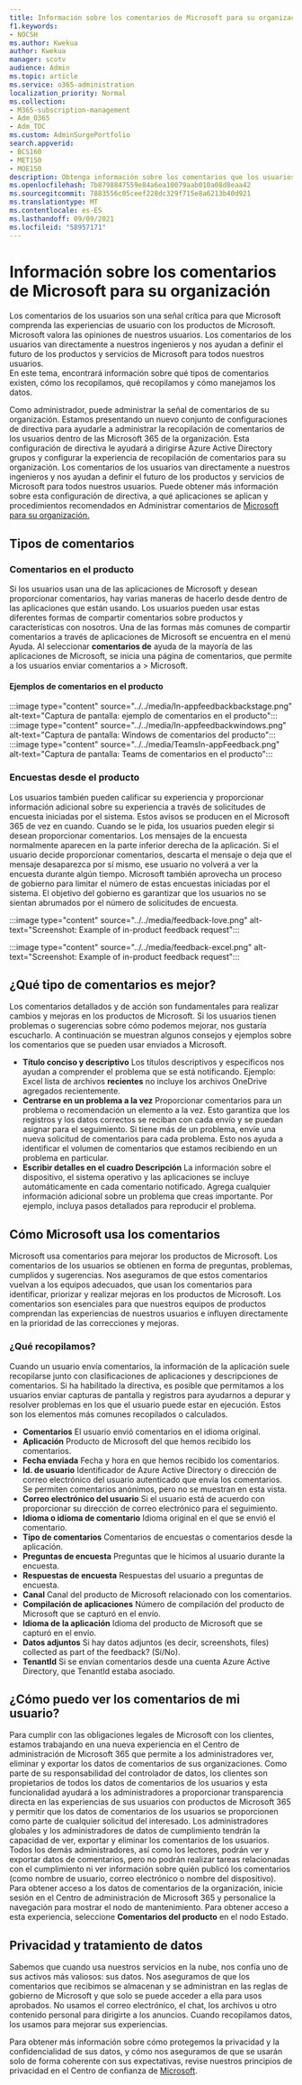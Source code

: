 ```yaml
---
title: Información sobre los comentarios de Microsoft para su organización
f1.keywords:
- NOCSH
ms.author: Kwekua
author: Kwekua
manager: scotv
audience: Admin
ms.topic: article
ms.service: o365-administration
localization_priority: Normal
ms.collection:
- M365-subscription-management
- Adm_O365
- Adm_TOC
ms.custom: AdminSurgePortfolio
search.appverid:
- BCS160
- MET150
- MOE150
description: Obtenga información sobre los comentarios que los usuarios pueden enviar a Microsoft sobre los productos de Microsoft.
ms.openlocfilehash: 7b8798847559e84a6ea10079aab010a08d8eaa42
ms.sourcegitcommit: 7883556c05ceef228dc329f715e8a6213b40d921
ms.translationtype: MT
ms.contentlocale: es-ES
ms.lasthandoff: 09/09/2021
ms.locfileid: "58957171"
---
```

# <a name="learn-about-microsoft-feedback-for-your-organization"></a>Información sobre los comentarios de Microsoft para su organización

Los comentarios de los usuarios son una señal crítica para que Microsoft comprenda las experiencias de usuario con los productos de Microsoft. Microsoft valora las opiniones de nuestros usuarios. Los comentarios de los usuarios van directamente a nuestros ingenieros y nos ayudan a definir el futuro de los productos y servicios de Microsoft para todos nuestros usuarios.  
En este tema, encontrará información sobre qué tipos de comentarios existen, cómo los recopilamos, qué recopilamos y cómo manejamos los datos.

Como administrador, puede administrar la señal de comentarios de su organización. Estamos presentando un nuevo conjunto de configuraciones de directiva para ayudarle a administrar la recopilación de comentarios de los usuarios dentro de las Microsoft 365 de la organización. Esta configuración de directiva le ayudará a dirigirse Azure Active Directory grupos y configurar la experiencia de recopilación de comentarios para su organización. Los comentarios de los usuarios van directamente a nuestros ingenieros y nos ayudan a definir el futuro de los productos y servicios de Microsoft para todos nuestros usuarios. Puede obtener más información sobre esta configuración de directiva, a qué aplicaciones se aplican y procedimientos recomendados en Administrar comentarios de [Microsoft para su organización.](../manage/manage-feedback-ms-org.md)

## <a name="feedback-types"></a>Tipos de comentarios

### <a name="in-product-feedback"></a>Comentarios en el producto

Si los usuarios usan una de las aplicaciones de Microsoft y desean proporcionar comentarios, hay varias maneras de hacerlo desde dentro de las aplicaciones que están usando. Los usuarios pueden usar estas diferentes formas de compartir comentarios sobre productos y características con nosotros. Una de las formas más comunes de compartir comentarios a través de aplicaciones de Microsoft se encuentra en el menú Ayuda. Al seleccionar **comentarios de** ayuda de la mayoría de las aplicaciones de Microsoft, se inicia una página de comentarios, que permite a los usuarios enviar comentarios a  >   Microsoft.

#### <a name="in-product-feedback-examples"></a>Ejemplos de comentarios en el producto

:::image type="content" source="../../media/In-appfeedbackbackstage.png" alt-text="Captura de pantalla: ejemplo de comentarios en el producto":::
:::image type="content" source="../../media/In-appfeedbackwindows.png" alt-text="Captura de pantalla: Windows de comentarios del producto":::
:::image type="content" source="../../media/TeamsIn-appFeedback.png" alt-text="Captura de pantalla: Teams de comentarios en el producto":::

### <a name="in-product-surveys"></a>Encuestas desde el producto

Los usuarios también pueden calificar su experiencia y proporcionar información adicional sobre su experiencia a través de solicitudes de encuesta iniciadas por el sistema. Estos avisos se producen en el Microsoft 365 de vez en cuando. Cuando se le pida, los usuarios pueden elegir si desean proporcionar comentarios. Los mensajes de la encuesta normalmente aparecen en la parte inferior derecha de la aplicación. Si el usuario decide proporcionar comentarios, descarta el mensaje o deja que el mensaje desaparezca por sí mismo, ese usuario no volverá a ver la encuesta durante algún tiempo. Microsoft también aprovecha un proceso de gobierno para limitar el número de estas encuestas iniciadas por el sistema.  El objetivo del gobierno es garantizar que los usuarios no se sientan abrumados por el número de solicitudes de encuesta.

:::image type="content" source="../../media/feedback-love.png" alt-text="Screenshot: Example of in-product feedback request":::

:::image type="content" source="../../media/feedback-excel.png" alt-text="Screenshot: Example of in-product feedback request":::

## <a name="what-kind-of-feedback-is-best"></a>¿Qué tipo de comentarios es mejor?

Los comentarios detallados y de acción son fundamentales para realizar cambios y mejoras en los productos de Microsoft. Si los usuarios tienen problemas o sugerencias sobre cómo podemos mejorar, nos gustaría escucharlo. A continuación se muestran algunos consejos y ejemplos sobre los comentarios que se pueden usar enviados a Microsoft.

- **Título conciso y descriptivo**   Los títulos descriptivos y específicos nos ayudan a comprender el problema que se está notificando. Ejemplo: Excel lista de archivos **recientes** no incluye los archivos OneDrive agregados recientemente.
- **Centrarse en un problema a la vez**   Proporcionar comentarios para un problema o recomendación un elemento a la vez. Esto garantiza que los registros y los datos correctos se reciban con cada envío y se puedan asignar para el seguimiento. Si tiene más de un problema, envíe una nueva solicitud de comentarios para cada problema. Esto nos ayuda a identificar el volumen de comentarios que estamos recibiendo en un problema en particular.
- **Escribir detalles en el cuadro Descripción**   La información sobre el dispositivo, el sistema operativo y las aplicaciones se incluye automáticamente en cada comentario notificado. Agrega cualquier información adicional sobre un problema que creas importante. Por ejemplo, incluya pasos detallados para reproducir el problema.

## <a name="how-microsoft-uses-feedback"></a>Cómo Microsoft usa los comentarios

Microsoft usa comentarios para mejorar los productos de Microsoft. Los comentarios de los usuarios se obtienen en forma de preguntas, problemas, cumplidos y sugerencias. Nos aseguramos de que estos comentarios vuelvan a los equipos adecuados, que usan los comentarios para identificar, priorizar y realizar mejoras en los productos de Microsoft. Los comentarios son esenciales para que nuestros equipos de productos comprendan las experiencias de nuestros usuarios e influyen directamente en la prioridad de las correcciones y mejoras.

### <a name="what-do-we-collect"></a>¿Qué recopilamos?

Cuando un usuario envía comentarios, la información de la aplicación suele recopilarse junto con clasificaciones de aplicaciones y descripciones de comentarios.  Si ha habilitado la directiva, es posible que permitamos a los usuarios enviar capturas de pantalla y registros para ayudarnos a depurar y resolver problemas en los que el usuario puede estar en ejecución. Estos son los elementos más comunes recopilados o calculados.

- **Comentarios**   El usuario envió comentarios en el idioma original.
- **Aplicación**   Producto de Microsoft del que hemos recibido los comentarios.
- **Fecha enviada**   Fecha y hora en que hemos recibido los comentarios.
- **Id. de usuario**   Identificador de Azure Active Directory o dirección de correo electrónico del usuario autenticado que envía los comentarios. Se permiten comentarios anónimos, pero no se muestran en esta vista.
- **Correo electrónico del usuario**   Si el usuario está de acuerdo con proporcionar su dirección de correo electrónico para el seguimiento.
- **Idioma o idioma de comentario**   Idioma original en el que se envió el comentario.
- **Tipo de comentarios**   Comentarios de encuestas o comentarios desde la aplicación.
- **Preguntas de encuesta**   Preguntas que le hicimos al usuario durante la encuesta.
- **Respuestas de encuesta**   Respuestas del usuario a preguntas de encuesta.
- **Canal**   Canal del producto de Microsoft relacionado con los comentarios.
- **Compilación de aplicaciones**   Número de compilación del producto de Microsoft que se capturó en el envío.
- **Idioma de la aplicación**   Idioma del producto de Microsoft que se capturó en el envío.
- **Datos adjuntos**   Si hay datos adjuntos (es decir, screenshots, files) collected as part of the feedback? (Sí/No).
- **TenantId**   Si se envían comentarios desde una cuenta Azure Active Directory, que TenantId estaba asociado.

## <a name="how-can-i-see-my-users-feedback"></a>¿Cómo puedo ver los comentarios de mi usuario?

Para cumplir con las obligaciones legales de Microsoft con los clientes, estamos trabajando en una nueva experiencia en el Centro de administración de Microsoft 365 que permite a los administradores ver, eliminar y exportar los datos de comentarios de sus organizaciones. Como parte de su responsabilidad del controlador de datos, los clientes son propietarios de todos los datos de comentarios de los usuarios y esta funcionalidad ayudará a los administradores a proporcionar transparencia directa en las experiencias de sus usuarios con productos de Microsoft 365 y permitir que los datos de comentarios de los usuarios se proporcionen como parte de cualquier solicitud del interesado. Los administradores globales y los administradores de datos de cumplimiento tendrán la capacidad de ver, exportar y eliminar los comentarios de los usuarios. Todos los demás administradores, así como los lectores, podrán ver y exportar datos de comentarios, pero no podrán realizar tareas relacionadas con el cumplimiento ni ver información sobre quién publicó los comentarios (como nombre de usuario, correo electrónico o nombre del dispositivo). Para obtener acceso a los datos de comentarios de la organización, inicie sesión en el Centro de administración de Microsoft 365 y personalice la navegación para mostrar el nodo de mantenimiento. Para obtener acceso a esta experiencia, seleccione **Comentarios del producto** en el nodo Estado.

## <a name="data-handling-and-privacy"></a>Privacidad y tratamiento de datos

Sabemos que cuando usa nuestros servicios en la nube, nos confía uno de sus activos más valiosos: sus datos. Nos aseguramos de que los comentarios que recibimos se almacenan y se administran en las reglas de gobierno de Microsoft y que solo se puede acceder a ella para usos aprobados. No usamos el correo electrónico, el chat, los archivos u otro contenido personal para dirigirte a los anuncios. Cuando recopilamos datos, los usamos para mejorar sus experiencias.

Para obtener más información sobre cómo protegemos la privacidad y la confidencialidad de sus datos, y cómo nos aseguramos de que se usarán solo de forma coherente con sus expectativas, revise nuestros principios de privacidad en el Centro de confianza de [Microsoft](https://www.microsoft.com/trust-center/privacy).
